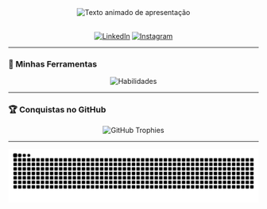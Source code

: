 <div align="center">
  <img src="https://readme-typing-svg.herokuapp.com?font=Fira+Code&size=22&pause=1000&color=00BFFF&center=true&vCenter=true&width=550&lines=Hello,+i´m+Miguel!+%F0%9F%91%8B;Software+and+Data+analysis+enthusiast;turning+ideas+into+code." alt="Texto animado de apresentação" />
</div>

<br>

<p align="center">
  <a href="https://www.linkedin.com/in/miguelhmelo/" target="_blank"><img src="https://img.shields.io/badge/LinkedIn-0A66C2?style=flat-square&logo=linkedin&logoColor=white" alt="LinkedIn"></a>
  <a href="https://www.instagram.com/miguel.melo110/" target="_blank"><img src="https://img.shields.io/badge/Instagram-E4405F?style=flat-square&logo=instagram&logoColor=white" alt="Instagram"></a>
</p>

---

### 🚀 Minhas Ferramentas

<p align="center">
  <img src="https://skillicons.dev/icons?i=python,javascript,typescript,nodejs,java,c,express,django,postgres,mongodb,docker,git&perline=6" alt="Habilidades"/>
</p>

---

### 🏆 Conquistas no GitHub

<p align="center">
  <img src="https://github-profile-trophy.vercel.app/?username=MikezinZ&theme=dracula&no-frame=true&no-bg=true&margin-w=4" alt="GitHub Trophies"/>
</p>

---

![Snake animation](https://github.com/MikezinZ/MikezinZ/blob/output/github-contribution-grid-snake.svg)
